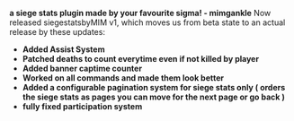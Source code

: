 **a siege stats plugin made by your favourite sigma! - mimgankle**
Now released siegestatsbyMIM v1, which moves us from beta state to an actual release by these updates:
- **Added Assist System**
- **Patched deaths to count everytime even if not killed by player**
- **Added banner captime counter**
- **Worked on all commands and made them look better**
- **Added a configurable pagination system for siege stats only ( orders the siege stats as pages you can move for the next page or go back )**
- **fully fixed participation system**
